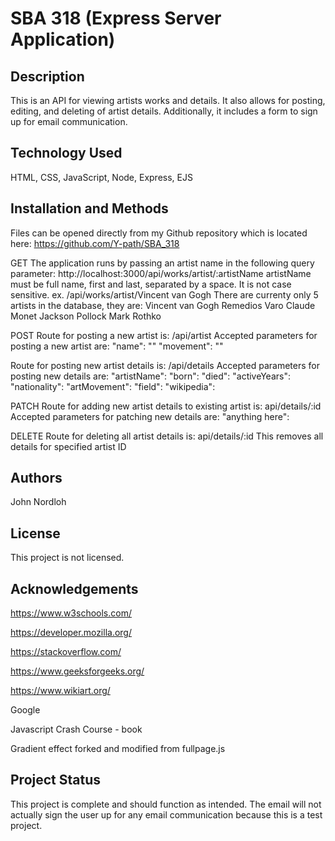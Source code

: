 # SBA 318 (Express Server Application)

## Description

This is an API for viewing artists works and details. It also allows for posting, editing, and deleting of artist details.  Additionally, it includes a form to sign up for email communication.

## Technology Used

HTML, CSS, JavaScript, Node, Express, EJS

## Installation and Methods

Files can be opened directly from my Github repository which is located here: https://github.com/Y-path/SBA_318

GET
The application runs by passing an artist name in the following query parameter: http://localhost:3000/api/works/artist/:artistName
artistName must be full name, first and last, separated by a space. It is not case sensitive. ex. /api/works/artist/Vincent van Gogh
There are currenty only 5 artists in the database, they are:
Vincent van Gogh
Remedios Varo
Claude Monet
Jackson Pollock
Mark Rothko

POST
Route for posting a new artist is: /api/artist
Accepted parameters for posting a new artist are: 
"name": ""
"movement": ""

Route for posting new artist details is: /api/details
Accepted parameters for posting new details are:
"artistName":
"born":
"died":
"activeYears":
"nationality":
"artMovement":
"field":
"wikipedia":

PATCH
Route for adding new artist details to existing artist is: api/details/:id
Accepted parameters for patching new details are:
"anything here":

DELETE
Route for deleting all artist details is: api/details/:id
This removes all details for specified artist ID

## Authors

John Nordloh

## License

This project is not licensed.

## Acknowledgements

https://www.w3schools.com/

https://developer.mozilla.org/

https://stackoverflow.com/

https://www.geeksforgeeks.org/

https://www.wikiart.org/

Google

Javascript Crash Course - book

Gradient effect forked and modified from fullpage.js

## Project Status

This project is complete and should function as intended.  The email will not actually sign the user up for any email communication because this is a test project.   
